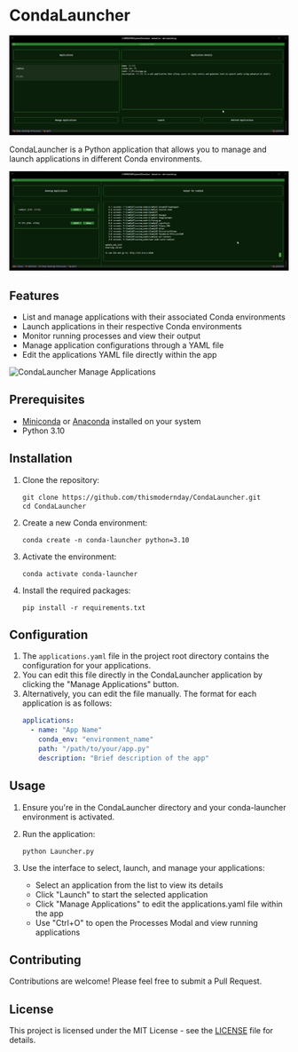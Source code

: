 # CondaLauncher

![CondaLauncher Main Screen](https://github.com/ThisModernDay/CondaLauncher/blob/main/data/main.png?raw=true)

CondaLauncher is a Python application that allows you to manage and launch applications in different Conda environments.

![CondaLauncher Processes Modal](https://github.com/ThisModernDay/CondaLauncher/blob/main/data/running.png?raw=true)

## Features

- List and manage applications with their associated Conda environments
- Launch applications in their respective Conda environments
- Monitor running processes and view their output
- Manage application configurations through a YAML file
- Edit the applications YAML file directly within the app

![CondaLauncher Manage Applications](https://github.com/thismodernday/CondaLauncher/raw/main/images/manage_applications.png)

## Prerequisites

- [Miniconda](https://docs.conda.io/en/latest/miniconda.html) or [Anaconda](https://www.anaconda.com/products/distribution) installed on your system
- Python 3.10

## Installation

1. Clone the repository:
   ```
   git clone https://github.com/thismodernday/CondaLauncher.git
   cd CondaLauncher
   ```

2. Create a new Conda environment:
   ```
   conda create -n conda-launcher python=3.10
   ```

3. Activate the environment:
   ```
   conda activate conda-launcher
   ```

4. Install the required packages:
   ```
   pip install -r requirements.txt
   ```

## Configuration

1. The `applications.yaml` file in the project root directory contains the configuration for your applications.
2. You can edit this file directly in the CondaLauncher application by clicking the "Manage Applications" button.
3. Alternatively, you can edit the file manually. The format for each application is as follows:
   ```yaml
   applications:
     - name: "App Name"
       conda_env: "environment_name"
       path: "/path/to/your/app.py"
       description: "Brief description of the app"
   ```

## Usage

1. Ensure you're in the CondaLauncher directory and your conda-launcher environment is activated.

2. Run the application:
   ```
   python Launcher.py
   ```

3. Use the interface to select, launch, and manage your applications:
   - Select an application from the list to view its details
   - Click "Launch" to start the selected application
   - Click "Manage Applications" to edit the applications.yaml file within the app
   - Use "Ctrl+O" to open the Processes Modal and view running applications

## Contributing

Contributions are welcome! Please feel free to submit a Pull Request.

## License

This project is licensed under the MIT License - see the [LICENSE](LICENSE) file for details.
